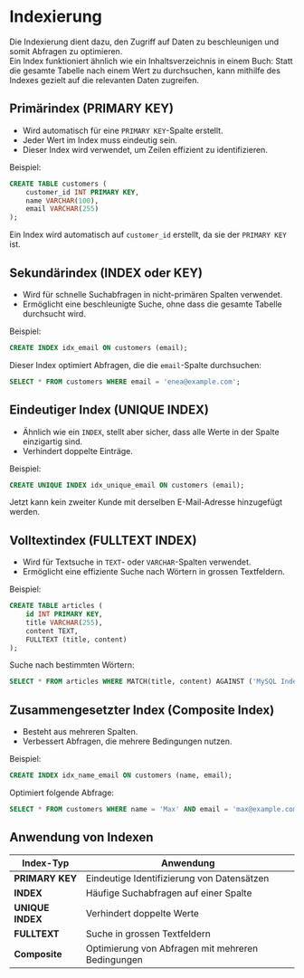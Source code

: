 # Indexierung
Die Indexierung dient dazu, den Zugriff auf Daten zu beschleunigen und somit Abfragen zu optimieren. \
Ein Index funktioniert ähnlich wie ein Inhaltsverzeichnis in einem Buch: Statt die gesamte Tabelle nach einem Wert zu durchsuchen, kann mithilfe des Indexes gezielt auf die relevanten Daten zugreifen.

## Primärindex (PRIMARY KEY)  
- Wird automatisch für eine `PRIMARY KEY`-Spalte erstellt.  
- Jeder Wert im Index muss eindeutig sein.  
- Dieser Index wird verwendet, um Zeilen effizient zu identifizieren.  

Beispiel:  
```sql
CREATE TABLE customers (
    customer_id INT PRIMARY KEY,
    name VARCHAR(100),
    email VARCHAR(255)
);
```
Ein Index wird automatisch auf `customer_id` erstellt, da sie der `PRIMARY KEY` ist.


## Sekundärindex (INDEX oder KEY)
- Wird für schnelle Suchabfragen in nicht-primären Spalten verwendet.  
- Ermöglicht eine beschleunigte Suche, ohne dass die gesamte Tabelle durchsucht wird.  

Beispiel: 
```sql
CREATE INDEX idx_email ON customers (email);
```
Dieser Index optimiert Abfragen, die die `email`-Spalte durchsuchen:  
```sql
SELECT * FROM customers WHERE email = 'enea@example.com';
```

## Eindeutiger Index (UNIQUE INDEX) 
- Ähnlich wie ein `INDEX`, stellt aber sicher, dass alle Werte in der Spalte einzigartig sind.  
- Verhindert doppelte Einträge.  

Beispiel: 
```sql
CREATE UNIQUE INDEX idx_unique_email ON customers (email);
```
Jetzt kann kein zweiter Kunde mit derselben E-Mail-Adresse hinzugefügt werden.


## Volltextindex (FULLTEXT INDEX)
- Wird für Textsuche in `TEXT`- oder `VARCHAR`-Spalten verwendet.  
- Ermöglicht eine effiziente Suche nach Wörtern in grossen Textfeldern.  

Beispiel:
```sql
CREATE TABLE articles (
    id INT PRIMARY KEY,
    title VARCHAR(255),
    content TEXT,
    FULLTEXT (title, content)
);
```
Suche nach bestimmten Wörtern:  
```sql
SELECT * FROM articles WHERE MATCH(title, content) AGAINST ('MySQL Index');
```


## Zusammengesetzter Index (Composite Index)
- Besteht aus mehreren Spalten.  
- Verbessert Abfragen, die mehrere Bedingungen nutzen.  

Beispiel:
```sql
CREATE INDEX idx_name_email ON customers (name, email);
```
Optimiert folgende Abfrage:  
```sql
SELECT * FROM customers WHERE name = 'Max' AND email = 'max@example.com';
```


## Anwendung von Indexen

| Index-Typ        | Anwendung |
|------------------|-----------|
| **PRIMARY KEY**  | Eindeutige Identifizierung von Datensätzen |
| **INDEX**        | Häufige Suchabfragen auf einer Spalte |
| **UNIQUE INDEX** | Verhindert doppelte Werte |
| **FULLTEXT**     | Suche in grossen Textfeldern |
| **Composite**    | Optimierung von Abfragen mit mehreren Bedingungen |

